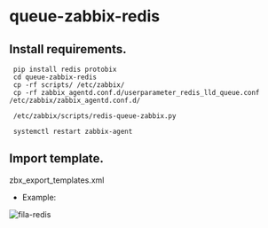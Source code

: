 # queue-zabbix-redis

## Install requirements.
```
 pip install redis protobix
 cd queue-zabbix-redis
 cp -rf scripts/ /etc/zabbix/
 cp -rf zabbix_agentd.conf.d/userparameter_redis_lld_queue.conf /etc/zabbix/zabbix_agentd.conf.d/
 
 /etc/zabbix/scripts/redis-queue-zabbix.py
 
 systemctl restart zabbix-agent
```



## Import  template.
 zbx_export_templates.xml
 
 
 
 - Example:
 
<img src="https://i.ibb.co/wLq7WcK/fila-redis.png" alt="fila-redis" border="0"></a>

